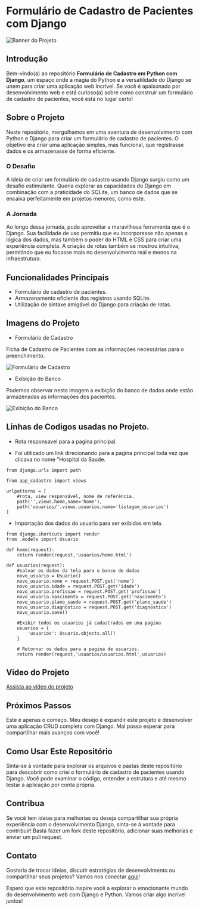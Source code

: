 # Formulário de Cadastro de Pacientes com Django

![Banner do Projeto](https://live.staticflickr.com/65535/53143951355_a89a8b6f00_b.jpg)

## Introdução

Bem-vindo(a) ao repositório **Formulário de Cadastro em Python com Django**, um espaço onde a magia do Python e a versatilidade do Django se unem para criar uma aplicação web incrível. Se você é apaixonado por desenvolvimento web e está curioso(a) sobre como construir um formulário de cadastro de pacientes, você está no lugar certo!

## Sobre o Projeto

Neste repositório, mergulhamos em uma aventura de desenvolvimento com Python e Django para criar um formulário de cadastro de pacientes. O objetivo era criar uma aplicação simples, mas funcional, que registrasse dados e os armazenasse de forma eficiente.

### O Desafio

A ideia de criar um formulário de cadastro usando Django surgiu como um desafio estimulante. Queria explorar as capacidades do Django em combinação com a praticidade do SQLite, um banco de dados que se encaixa perfeitamente em projetos menores, como este.

### A Jornada

Ao longo dessa jornada, pude aproveitar a maravilhosa ferramenta que é o Django. Sua facilidade de uso permitiu que eu incorporasse não apenas a lógica dos dados, mas também o poder do HTML e CSS para criar uma experiência completa. A criação de rotas também se mostrou intuitiva, permitindo que eu focasse mais no desenvolvimento real e menos na infraestrutura.

## Funcionalidades Principais

- Formulário de cadastro de pacientes.
- Armazenamento eficiente dos registros usando SQLite.
- Utilização de sintaxe amigável do Django para criação de rotas.

## Imagens do Projeto

- Formulário de Cadastro

Ficha de Cadastro de Pacientes com as informações necessárias para o preenchimento.

![Formulário de Cadastro](https://live.staticflickr.com/65535/53144029238_e518b1f028_b.jpg)

- Exibição do Banco
  
Podemos observar nesta imagem a exibição do banco de dados onde estão armazenadas as informações dos pacientes.

![Exibição do Banco](https://live.staticflickr.com/65535/53144029278_c52cfaceef_b.jpg)

## Linhas de Codigos usadas no Projeto. 

- Rota responsavel para a pagina principal. 

- Foi utilizado um link direcionando para a pagina principal toda vez que clicava no nome "Hospital da Saude.

``` from django.urls import path  ```
  
```from app_cadastro import views ```

```
urlpatterns = [
    #rota, view responsável, nome de referência. 
    path('',views.home,name='home'),
    path('usuarios/',views.usuarios,name='listagem_usuarios')
]
```

- Importação dos dados do usuario para ser exibidos em tela. 

``` 
from django.shortcuts import render
from .models import Usuario

def home(request):
    return render(request,'usuarios/home.html')

def usuarios(request):
    #salvar os dados da tela para o banco de dados
    novo_usuario = Usuario()
    novo_usuario.nome = request.POST.get('nome')
    novo_usuario.idade = request.POST.get('idade')
    novo_usuario.profissao = request.POST.get('profissao')
    novo_usuario.nascimento = request.POST.get('nascimento')
    novo_usuario.plano_saude = request.POST.get('plano_saude')
    novo_usuario.diagnostico = request.POST.get('diagnostico')
    novo_usuario.save()
    
    #Exibir todos os usuarios já cadastrados em uma pagina
    usuarios = {
        'usuarios': Usuario.objects.all()
    }

    # Retornar os dados para a pagina de usuarios.
    return render(request,'usuarios/usuarios.html',usuarios)
```

## Video do Projeto

[Assista ao vídeo do projeto](https://youtu.be/0b5RaGfEbtI)

## Próximos Passos

Este é apenas o começo. Meu desejo é expandir este projeto e desenvolver uma aplicação CRUD completa com Django. Mal posso esperar para compartilhar mais avanços com você!

## Como Usar Este Repositório

Sinta-se à vontade para explorar os arquivos e pastas deste repositório para descobrir como criei o formulário de cadastro de pacientes usando Django. Você pode examinar o código, entender a estrutura e até mesmo testar a aplicação por conta própria.

## Contribua

Se você tem ideias para melhorias ou deseja compartilhar sua própria experiência com o desenvolvimento Django, sinta-se à vontade para contribuir! Basta fazer um fork deste repositório, adicionar suas melhorias e enviar um pull request.

## Contato

Gostaria de trocar ideias, discutir estratégias de desenvolvimento ou compartilhar seus projetos? Vamos nos conectar [aqui](https://www.linkedin.com/in/robson-ferreira-508247134/)!

Espero que este repositório inspire você a explorar o emocionante mundo do desenvolvimento web com Django e Python. Vamos criar algo incrível juntos!
